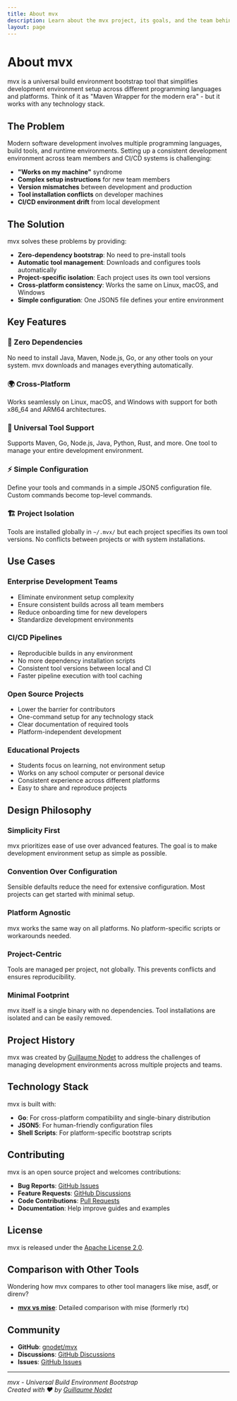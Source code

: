 ```yaml
---
title: About mvx
description: Learn about the mvx project, its goals, and the team behind it
layout: page
---
```


# About mvx

mvx is a universal build environment bootstrap tool that simplifies development environment setup across different programming languages and platforms. Think of it as "Maven Wrapper for the modern era" - but it works with any technology stack.

## The Problem

Modern software development involves multiple programming languages, build tools, and runtime environments. Setting up a consistent development environment across team members and CI/CD systems is challenging:

- **"Works on my machine"** syndrome
- **Complex setup instructions** for new team members
- **Version mismatches** between development and production
- **Tool installation conflicts** on developer machines
- **CI/CD environment drift** from local development

## The Solution

mvx solves these problems by providing:

- **Zero-dependency bootstrap**: No need to pre-install tools
- **Automatic tool management**: Downloads and configures tools automatically
- **Project-specific isolation**: Each project uses its own tool versions
- **Cross-platform consistency**: Works the same on Linux, macOS, and Windows
- **Simple configuration**: One JSON5 file defines your entire environment

## Key Features

### 🚀 Zero Dependencies
No need to install Java, Maven, Node.js, Go, or any other tools on your system. mvx downloads and manages everything automatically.

### 🌍 Cross-Platform
Works seamlessly on Linux, macOS, and Windows with support for both x86_64 and ARM64 architectures.

### 🔧 Universal Tool Support
Supports Maven, Go, Node.js, Java, Python, Rust, and more. One tool to manage your entire development environment.

### ⚡ Simple Configuration
Define your tools and commands in a simple JSON5 configuration file. Custom commands become top-level commands.

### 🏗️ Project Isolation
Tools are installed globally in `~/.mvx/` but each project specifies its own tool versions. No conflicts between projects or with system installations.

## Use Cases

### Enterprise Development Teams
- Eliminate environment setup complexity
- Ensure consistent builds across all team members
- Reduce onboarding time for new developers
- Standardize development environments

### CI/CD Pipelines
- Reproducible builds in any environment
- No more dependency installation scripts
- Consistent tool versions between local and CI
- Faster pipeline execution with tool caching

### Open Source Projects
- Lower the barrier for contributors
- One-command setup for any technology stack
- Clear documentation of required tools
- Platform-independent development

### Educational Projects
- Students focus on learning, not environment setup
- Works on any school computer or personal device
- Consistent experience across different platforms
- Easy to share and reproduce projects

## Design Philosophy

### Simplicity First
mvx prioritizes ease of use over advanced features. The goal is to make development environment setup as simple as possible.

### Convention Over Configuration
Sensible defaults reduce the need for extensive configuration. Most projects can get started with minimal setup.

### Platform Agnostic
mvx works the same way on all platforms. No platform-specific scripts or workarounds needed.

### Project-Centric
Tools are managed per project, not globally. This prevents conflicts and ensures reproducibility.

### Minimal Footprint
mvx itself is a single binary with no dependencies. Tool installations are isolated and can be easily removed.

## Project History

mvx was created by [Guillaume Nodet](https://github.com/gnodet) to address the challenges of managing development environments across multiple projects and teams.

## Technology Stack

mvx is built with:

- **Go**: For cross-platform compatibility and single-binary distribution
- **JSON5**: For human-friendly configuration files
- **Shell Scripts**: For platform-specific bootstrap scripts

## Contributing

mvx is an open source project and welcomes contributions:

- **Bug Reports**: [GitHub Issues](https://github.com/gnodet/mvx/issues)
- **Feature Requests**: [GitHub Discussions](https://github.com/gnodet/mvx/discussions)
- **Code Contributions**: [Pull Requests](https://github.com/gnodet/mvx/pulls)
- **Documentation**: Help improve guides and examples

## License

mvx is released under the [Apache License 2.0](https://github.com/gnodet/mvx/blob/main/LICENSE).

## Comparison with Other Tools

Wondering how mvx compares to other tool managers like mise, asdf, or direnv?

- **[mvx vs mise](/comparison-mise)**: Detailed comparison with mise (formerly rtx)

## Community

- **GitHub**: [gnodet/mvx](https://github.com/gnodet/mvx)
- **Discussions**: [GitHub Discussions](https://github.com/gnodet/mvx/discussions)
- **Issues**: [GitHub Issues](https://github.com/gnodet/mvx/issues)

---

*mvx - Universal Build Environment Bootstrap*  
*Created with ❤️ by [Guillaume Nodet](https://github.com/gnodet)*

